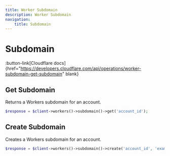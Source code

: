```yaml
---
title: Worker Subdomain
description: Worker Subdomain
navigation:
    title: Subdomain
---
```


# Subdomain

:button-link[Cloudflare docs]{href="https://developers.cloudflare.com/api/operations/worker-subdomain-get-subdomain" blank}

## Get Subdomain

Returns a Workers subdomain for an account.

```php [php]
$response = $client->workers()->subdomain()->get('account_id');
```

## Create Subdomain

Creates a Workers subdomain for an account.

```php [php]
$response = $client->workers()->subdomain()->create('account_id', 'example-subdomain');
```